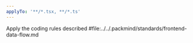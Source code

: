 ```yaml
---
applyTo: '**/*.tsx, **/*.ts'
---
```

Apply the coding rules described #file:../../.packmind/standards/frontend-data-flow.md